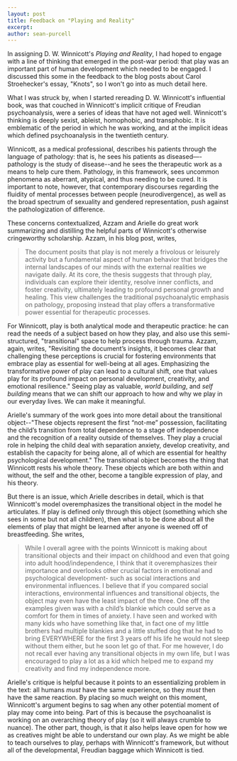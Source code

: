 ```yaml
---
layout: post
title: Feedback on "Playing and Reality"
excerpt: 
author: sean-purcell
---
```


In assigning D. W. Winnicott's *Playing and Reality*, I had hoped to engage with a line of thinking that emerged in the post-war period: that play was an important part of human development which needed to be engaged. I discussed this some in the feedback to the blog posts about Carol Stroehecker's essay, "Knots", so I won't go into as much detail here.

What I was struck by, when I started rereading D. W. Winnicott's influential book, was that couched in Winnicott's implicit critique of Freudian psychoanalysis, were a series of ideas that have not aged well. Winnicott's thinking is deeply sexist, ableist, homophobic, and transphobic. It is emblematic of the period in which he was working, and at the implicit ideas which defined psychoanalysis in the twentieth century. 

Winnicott, as a medical professional, describes his patients through the language of pathology: that is, he sees his patients as diseased—-pathology is the study of disease--and he sees the therapeutic work as a means to help cure them. Pathology, in this framework, sees uncommon phenomena as aberrant, atypical, and thus needing to be cured. It is important to note, however, that contemporary discourses regarding the fluidity of mental processes between people (neurodivergence), as well as the broad spectrum of sexuality and gendered representation, push against the pathologization of difference.

These concerns contextualized, Azzam and Arielle do great work summarizing and distilling the helpful parts of Winnicott's otherwise cringeworthy scholarship. Azzam, in his blog post, writes,

>The document posits that play is not merely a frivolous or leisurely activity but a fundamental aspect of human behavior that bridges the internal landscapes of our minds with the external realities we navigate daily. At its core, the thesis suggests that through play, individuals can explore their identity, resolve inner conflicts, and foster creativity, ultimately leading to profound personal growth and healing. This view challenges the traditional psychoanalytic emphasis on pathology, proposing instead that play offers a transformative power essential for therapeutic processes.

For Winnicott, play is both analytical mode and therapeutic practice: he can read the needs of a subject based on how they play, and also use this semi-structured, "transitional" space to help process through trauma. Azzam, again, writes, "Revisiting the document’s insights, it becomes clear that challenging these perceptions is crucial for fostering environments that embrace play as essential for well-being at all ages. Emphasizing the transformative power of play can lead to a cultural shift, one that values play for its profound impact on personal development, creativity, and emotional resilience." Seeing play as valuable, *world building*, and *self building* means that we can shift our approach to how and why we play in our everyday lives. We can make it meaningful.

Arielle's summary of the work goes into more detail about the transitional object--"These objects represent the first “not-me” possession, facilitating the child’s transition from total dependence to a stage off independence and the recognition of a reality outside of themselves. They play a crucial role in helping the child deal with separation anxiety, develop creativity, and establish the capacity for being alone, all of which are essential for healthy psychological development." The transitional object becomes the thing that Winnicott rests his whole theory. These objects which are both within and without, the self and the other, become a tangible expression of play, and his theory.

But there is an issue, which Arielle describes in detail, which is that Winnicott's model overemphasizes the transitional object in the model he articulates. If play is defined only through this object (something which she sees in some but not all children), then what is to be done about all the elements of play that might be learned after anyone is weened off of breastfeeding. She writes,

>While I overall agree with the points Winnicott is making about transitional objects and their impact on childhood and even that going into adult hood/independence, I think that it overemphasizes their importance and overlooks other crucial factors in emotional and psychological development- such as social interactions and environmental influences. I believe that if you compared social interactions, environmental influences and transitional objects, the object may even have the least impact of the three. One off the examples given was with a child’s blankie which could serve as a comfort for them in times of anxiety. I have seen and worked with many kids who have something like that, in fact one of my little brothers had multiple blankies and a little stuffed dog that he had to bring EVERYWHERE for the first 3 years off his life he would not sleep without them either, but he soon let go of that. For me however, I do not recall ever having any transitional objects in my own life, but I was encouraged to play a lot as a kid which helped me to expand my creativity and find my independence more. 

Arielle's critique is helpful because it points to an essentializing problem in the text: all humans *must* have the same experience, so they *must* then have the same reaction. By placing so much weight on this moment, Winnicott's argument begins to sag when any other potential moment of play may come into being. Part of this is because the psychoanalist is working on an overarching theory of play (so it will always crumble to nuance). The other part, though, is that it also helps leave open for how we as creatives might be able to understand our own play. As we might be able to teach ourselves to play, perhaps with Winnicott's framework, but without all of the developmental, Freudian baggage which Winnicott is tied.